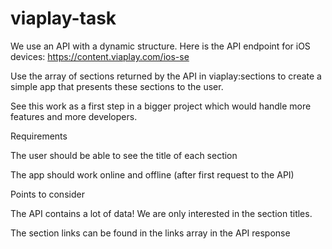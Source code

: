 # viaplay-task
 
We use an API with a dynamic structure. Here is the API endpoint for iOS devices:
https://content.viaplay.com/ios-se

Use the array of sections returned by the API in viaplay:sections to create a simple app that presents
these sections to the user.

See this work as a first step in a bigger project which would handle more features and more developers.


Requirements

The user should be able to see the title of each section

The app should work online and offline (after first request to the API)


Points to consider

The API contains a lot of data! We are only interested in the section titles.

The section links can be found in the links array in the API response
